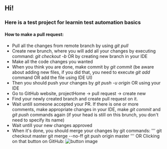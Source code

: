 ## Hi!
### Here is a test project for learnin test automation basics

#### How to make a pull request:
- Pull all the changes from remote branch by using _git pull_
- Create new brunch, where you will add all your changes by executing command: _git checkout -b <branchname>_ OR
by creating new branch in your IDE
- Make all the code changes you wanted
- When you think you are done, make commit by _git commit_ (be aware about adding new files, if you did that, you
need to execute _git add <filename>_ command OR add the file using IDE UI)
- Then you should push your changes by _git push -u origin <branch-name>_ OR using your IDE
- Go to GitHub website, projectHome -> pull request -> create new
- Find your newly created branch and create pull request on it.
- Wait untill someone accepted your PR. If there is one or more comments, make appropriate changes in your IDE, make
_git commit_ and _git push_ commands again (if your head is still on this brunch, you don't need to specify
its name)
- Wait untill your new changes approved
- When it's done, you should merge your changes by git commands:
'''
   git checkout master
   git merge --no-ff <brunchName>
   git push origin master
'''
OR
Clicking on that button on GitHub:
![button image](https://image.prntscr.com/image/K3fHeSe1TLqaD6J-nxfGeg.png)